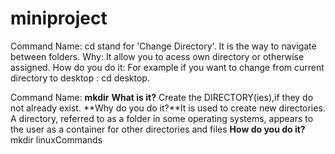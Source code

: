 # miniproject
Command Name: cd stand for  'Change Directory'. 
It is the way to navigate between folders. 
Why: It allow you to acess own directory or otherwise assigned. 
How do you do it: For example if you want to change from current directory to desktop : cd desktop. 

Command Name: **mkdir**
**What is it?** Create the DIRECTORY(ies),if they do not already exist. 
**Why do you do it?**It is used to create new directories. A directory, referred to as a folder in some operating systems, appears to the user as a container for other directories and files
**How do you do it?** mkdir linuxCommands